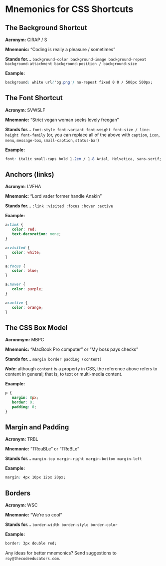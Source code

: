 # Mnemonics for CSS Shortcuts

## The Background Shortcut

**Acronym:** CIRAP / S

**Mnemonic:** “Coding is really a pleasure / sometimes”

**Stands for...** `background-color background-image background-repeat background-attachment background-position / background-size`

**Example:**

```css
background: white url('bg.png') no-repeat fixed 0 0 / 500px 500px;
```

## The Font Shortcut

**Acronym:** SVWSLF

**Mnemonic:** “Strict vegan woman seeks lovely freegan”

**Stands for...** `font-style font-variant font-weight font-size / line-height font-family`
(or, you can replace all of the above with `caption`, `icon`, `menu`, `message-box`, `small-caption`, `status-bar`)

**Example:**

```css
font: italic small-caps bold 1.2em / 1.8 Arial, Helvetica, sans-serif;
```

## Anchors (links)

**Acronym**: LVFHA

**Mnemonic**: “Lord vader former handle Anakin”

**Stands for...** `:link :visited :focus :hover :active`

**Example:**

```css
a:link {
   color: red;
   text-decoration: none;
}

a:visited {
   color: white;
}

a:focus {
   color: blue;
}

a:hover {
   color: purple;
}

a:active {
   color: orange;
}
```

## The CSS Box Model

**Acronmym:** MBPC

**Mnemonic:** “MacBook Pro computer” or “My boss pays checks”

**Stands for...** `margin border padding (content)`

***Note***: although `content` is a property in CSS, the reference above refers to content in general; that is, to text or multi-media content.

**Example:**

```css
p {
   margin: 8px;
   border: 0;
   padding: 0;
}
```

## Margin and Padding

**Acronym:** TRBL

**Mnemonic:** “TRouBLe” or “TReBLe”

**Stands for...** `margin-top margin-right margin-bottom margin-left`

**Example:**

```css
margin: 4px 10px 12px 20px;
```

## Borders

**Acronym:** WSC

**Mnemonic:** “We’re so cool”

**Stands for...** `border-width border-style border-color`

**Example:**

```css
border: 3px double red;
```

Any ideas for better mnemonics? Send suggestions to `roy@thecodeeducators.com`.
